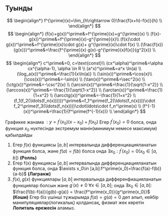 ## Туынды
$$
\begin{align*}
f^{\prime}(x)=\lim_{h\rightarrow 0}\frac{f(x+h)-f(x)}{h} \\
\end{align*}
$$
$$
\begin{align*}
(f(x)+g(x))^\prime&=f^{\prime}(x)+g^{\prime}(x) \\
(f(x)-g(x))^\prime&=f^{\prime}(x)-g^{\prime}(x)\\
(f(x)\cdot g(x))^\prime&=f^{\prime}(x)\cdot g(x)+ g^{\prime}(x)\cdot f(x) \\
(\frac{f(x)}{g(x)})^\prime&=\frac{f^{\prime}(x) g(x)-g^{\prime}(x)f(x)}{g^2(x)} \\
\end{align*}
$$
$$
\begin{align*}
c^\prime&=0, c=\text{const}\\
(cx^\alpha)^\prime&=\alpha cx^{\alpha-1}, \alpha \in R \\
(a^x)^\prime&=a^x \ln(a) \\
(\log_a(x))^\prime&=\frac{1}{x\ln(a)} \\
(\sin(x))^\prime&=\cos(x)\\
(\cos(x))^\prime&=-\sin(x) \\
(\tan(x))^\prime&=\sec^2(x) \\
(\ctg(x))^\prime&=-\csc^2(x) \\
(\arcsin(x))^\prime&=\frac{1}{\sqrt{1-x^2}} \\
(\arccos(x))^\prime&=-\frac{1}{\sqrt{1-x^2}} \\
(\arctan(x))^\prime&=\frac{1}{1+x^2} \\
(\arcctg(x))^\prime&=-\frac{1}{1+x^2} \\
(f_1(f_2(\ldots(f_n(x))))))^\prime&=f_1^\prime(f_2(\ldots(f_n(x))))\cdot f_2^\prime(f_3(\ldots(f_n(x))))\cdot\ldots\cdot f_n^\prime(x) \\
(f^{-1}(x))^\prime&=\frac{1}{f^\prime(f^{-1}(x))} \\
\end{align*}
$$

Графикке жанама $:y=f^\prime(x_0)(x-x_0)+f(x_0)$
Егер $f^\prime(x_0)=0$ болса, онда функция $x_0$ нүктесінде экстремум мәнін(минимум немесе максимум) қабылдайды


1) Егер $f(x)$ функциясы $[a,b]$ интервалында дифференциацияланатын функция болса, және $f(a)=f(b)$ болса онда $\exists x_0:f^\prime(x_0)=0 (x_0\in [a,b])$ $\textbf{(Ролль)}$
2) Егер f(x) функциясы $[a,b]$ интервалында дифференциацияланатын функция болса, онда  $\exists x_0\in [a,b]:f^\prime(x_0)=\frac{f(a)-f(b)}{a-b}$ $\textbf{(Лагранж)}$
3) $f(x), g(x)$ функциялары $[a,b]$ интервалында дифференфиацияланатын функциялар болсын және $g^\prime(x)\neq 0 \ \forall x\in [a,b]$; онда $\exists x_0\in[a,b]:$ $\frac{f(b)-f(a)}{g(b)-g(a)} = \frac{f^\prime(x_0)}{g^\prime(x_0)}$ $\textbf{(Коши)}$
Егер біз үшінші тұжырымда $f(a)=g(a)=0$ деп алып, кейбір манипуляциялар(логикалық) қолдансақ, физмат жек көретін $\textbf{Лопиталь}$  $\textbf{ережесін}$ аламыз.